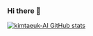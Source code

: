 ### Hi there 👋

<!--
**kimtaeuk-AI/kimtaeuk-AI** is a ✨ _special_ ✨ repository because its `README.md` (this file) appears on your GitHub profile.

Here are some ideas to get you started:

- 🔭 I’m currently working on ...
- 🌱 I’m currently learning ...
- 👯 I’m looking to collaborate on ...
- 🤔 I’m looking for help with ...
- 💬 Ask me about ...
- 📫 How to reach me: ...
- 😄 Pronouns: ...
- ⚡ Fun fact: ...
-->

[![kimtaeuk-AI GitHub stats](https://github-readme-stats.vercel.app/api?username=kimtaeuk-AI&show_icons=true&theme=algolia)](https://github.com/anuraghazra/github-readme-stats)



